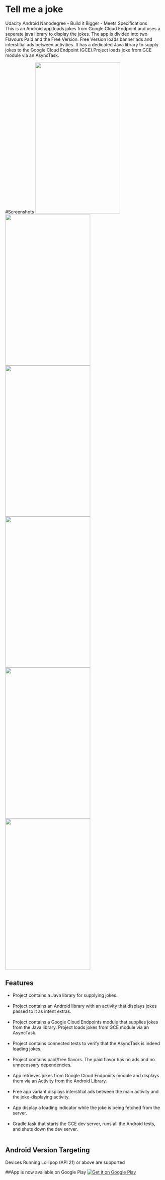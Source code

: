 # Tell me a joke
Udacity Android Nanodegree - Build it Bigger - Meets Specifications <br>
This is an Android app loads jokes from Google Cloud Endpoint and uses a seperate java library to display the jokes. The app is divided into two Flavours Paid and the Free Version. Free Version loads banner ads and interstitial ads between activities. It has a dedicated Java library to supply jokes to the Google Cloud Endpoint (GCE).Project loads joke from GCE module via an AsyncTask.

#Screenshots
<img src="https://raw.githubusercontent.com/aashishvanand/Flick/master/Screenshots/Screenshot_20160905-123906.png" height=480 width =270/>
<img src="https://raw.githubusercontent.com/aashishvanand/Flick/master/Screenshots/Screenshot_20160905-123909.pnga" height=480 width =270/>
<img src="https://raw.githubusercontent.com/aashishvanand/Flick/master/Screenshots/Screenshot_20160905-123914.png" height=480 width =270/>
<img src="https://raw.githubusercontent.com/aashishvanand/Flick/master/Screenshots/Screenshot_20160905-123921.png" height=480 width =270/>
<img src="https://raw.githubusercontent.com/aashishvanand/Flick/master/Screenshots/Screenshot_20160905-140147.png" height=480 width =270/>
<img src="https://raw.githubusercontent.com/aashishvanand/Flick/master/Screenshots/Screenshot_20160905-140200.png" height=480 width =270/>

## Features
<ul style="list-style-type:disc">
<li>Project contains a Java library for supplying jokes.</li><br>
<li>Project contains an Android library with an activity that displays jokes passed to it as intent extras.</li><br>
<li>Project contains a Google Cloud Endpoints module that supplies jokes from the Java library. Project loads jokes from GCE module via an AsyncTask.</li><br>
<li>Project contains connected tests to verify that the AsyncTask is indeed loading jokes.</li><br>
<li>Project contains paid/free flavors. The paid flavor has no ads and no unnecessary dependencies.</li><br>
<li>App retrieves jokes from Google Cloud Endpoints module and displays them via an Activity from the Android Library.</li><br>
<li>Free app variant displays interstitial ads between the main activity and the joke-displaying activity.</li><br>
<li>App display a loading indicator while the joke is being fetched from the server.</li><br>
<li>Gradle task that starts the GCE dev server, runs all the Android tests, and shuts down the dev server.</li><br>
</ul>

## Android Version Targeting
Devices Running Lollipop (API 21) or above are supported

##App is now available on Google Play
<a href='https://play.google.com/store/apps/details?id=com.aashish.flick&utm_source=global_co&utm_medium=prtnr&utm_content=Mar2515&utm_campaign=PartBadge&pcampaignid=MKT-Other-global-all-co-prtnr-py-PartBadge-Mar2515-1'><img alt='Get it on Google Play' src='https://play.google.com/intl/en_us/badges/images/generic/en_badge_web_generic.png'/></a>
